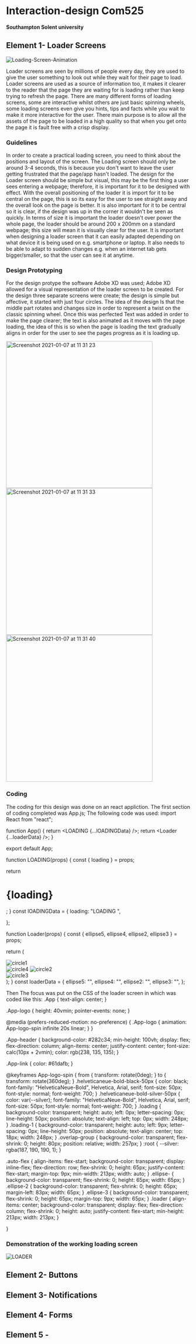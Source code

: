 # Interaction-design Com525
**Southampton Solent university**

## Element 1- Loader Screens ##

![Loading-Screen-Animation](https://user-images.githubusercontent.com/55785835/103898558-023dae00-50ed-11eb-8e01-ba0c3920c43f.png)

Loader screens are seen by millions of people every day, they are used to give the user something to look out while they wait for their page to load. Loader screens are used as a source of information too, it makes it clearer to the reader that the page they are waiting for is loading rather than keep trying to refresh the page.  There are many different forms of loading screens, some are interactive whilst others are just basic spinning wheels, some loading screens even give you hints, tips and facts while you wait to make it more interactive for the user. There main purpose is to allow all the assets of the page to be loaded in a high quality so that when you get onto the page it is fault free with a crisp display. 

### Guidelines ###
In order to create a practical loading screen, you need to think about the positions and layout of the screen. The Loading screen should only be around 3-4 seconds, this is because you don't want to leave the user getting frustrated that the page/app hasn't loaded. The design for the Loader screen should be simple but visual, this may be the first thing a user sees entering a webpage; therefore, it is important for it to be designed with effect. With the overall positioning of the loader it is import for it to be central on the page, this is so its easy for the user to see straight away and the overall look on the page is better. It is also important for it to be central so it is clear, if the design was up in the corner it wouldn't be seen as quickly.  In terms of size it is important the loader doesn't over power the whole page, the loader should be around 200 x 200mm on a standard webpage; this size will mean it is visually clear for the user. It is important when designing a loader screen that it can easily adapted depending on what device it is being used on e.g. smartphone or laptop. It also needs to be able to adapt to sudden changes e.g. when an internet tab gets bigger/smaller, so that the user can see it at anytime. 

### Design Prototyping ### 
For the design protype the software Adobe XD was used; Adobe XD allowed for a visual representation of the loader screen to be created.  For the design three separate screens were create; the design is simple but affective, it started with just four circles. The idea of the design Is that the middle part rotates and changes size in order to represent a twist on the classic spinning wheel. Once this was perfected Text was added in order to make the page clearer; the text is also animated as it moves with the page loading, the idea of this is so when the page is loading the text gradually aligns in order for the user to see the pages progress as it is loading up.

<img width="400" alt="Screenshot 2021-01-07 at 11 31 23" src="https://user-images.githubusercontent.com/55785835/103897851-00271f80-50ec-11eb-9962-a4a8b4ce2290.png">

<img width="400" alt="Screenshot 2021-01-07 at 11 31 33" src="https://user-images.githubusercontent.com/55785835/103898335-affc8d00-50ec-11eb-902c-07de82019e0f.png">

<img width="400" alt="Screenshot 2021-01-07 at 11 31 40" src="https://user-images.githubusercontent.com/55785835/103898374-bd197c00-50ec-11eb-857a-3d1e8de77a12.png">

### Coding ###
The coding for this design was done on an react appliction. The first section of coding completed was App.js; The following code was used:
import React from "react";



function App() {
  return <LOADING {...lOADINGData} />;
  return <Loader {...loaderData} />;
}

export default App;


function LOADING(props) {
  const { loading } = props;

  return <h1 className="loading helveticaneue-bold-black-50px">{loading}</h1>;
}
const lOADINGData = {
    loading: "LOADING ",


};

function Loader(props) {
  const { ellipse5, ellipse4, ellipse2, ellipse3 } = props;

  return (
    <div className="loader">
      <img className="ellipse-" alt="circle1" src={ellipse5} />
      <div className="auto-flex">
        <img className="ellipse-" alt="circle4" src={ellipse4} />
        <img className="ellipse-2" alt="circle2" src={ellipse2} />
      </div>
      <img className="ellipse-3" alt="circle3" src={ellipse3} />
    </div>
  );
}
const loaderData = {
    ellipse5: "",
    ellipse4: "",
    ellipse2: "",
    ellipse3: "",
};

Then The focus was put on the CSS of the loader screen in which was coded like this: 
.App {
  text-align: center;
}

.App-logo {
  height: 40vmin;
  pointer-events: none;
}

@media (prefers-reduced-motion: no-preference) {
  .App-logo {
    animation: App-logo-spin infinite 20s linear;
  }
}

.App-header {
  background-color: #282c34;
  min-height: 100vh;
  display: flex;
  flex-direction: column;
  align-items: center;
  justify-content: center;
  font-size: calc(10px + 2vmin);
  color: rgb(238, 135, 135);
}

.App-link {
  color: #61dafb;
}

@keyframes App-logo-spin {
  from {
    transform: rotate(0deg);
  }
  to {
    transform: rotate(360deg);
  }
 .helveticaneue-bold-black-50px {
    color: black;
    font-family: "HelveticaNeue-Bold", Helvetica, Arial, serif;
    font-size: 50px;
    font-style: normal;
    font-weight: 700;
  }
 .helveticaneue-bold-silver-50px {
    color: var(--silver);
    font-family: "HelveticaNeue-Bold", Helvetica, Arial, serif;
    font-size: 50px;
    font-style: normal;
    font-weight: 700;
  }
 .loading {
    background-color: transparent;
    height: auto;
    left: 0px;
    letter-spacing: 0px;
    line-height: 50px;
    position: absolute;
    text-align: left;
    top: 0px;
    width: 248px;
  }
 .loading-1 {
    background-color: transparent;
    height: auto;
    left: 9px;
    letter-spacing: 0px;
    line-height: 50px;
    position: absolute;
    text-align: center;
    top: 18px;
    width: 248px;
  }
 .overlap-group {
    background-color: transparent;
    flex-shrink: 0;
    height: 80px;
    position: relative;
    width: 257px;
  }
 :root {
    --silver: rgba(187, 190, 190, 1);
  }

 .auto-flex {
    align-items: flex-start;
    background-color: transparent;
    display: inline-flex;
    flex-direction: row;
    flex-shrink: 0;
    height: 65px;
    justify-content: flex-start;
    margin-top: 9px;
    min-width: 213px;
    width: auto;
  }
 .ellipse- {
    background-color: transparent;
    flex-shrink: 0;
    height: 65px;
    width: 65px;
  }
 .ellipse-2 {
    background-color: transparent;
    flex-shrink: 0;
    height: 65px;
    margin-left: 83px;
    width: 65px;
  }
 .ellipse-3 {
    background-color: transparent;
    flex-shrink: 0;
    height: 65px;
    margin-top: 9px;
    width: 65px;
  }
 .loader {
    align-items: center;
    background-color: transparent;
    display: flex;
    flex-direction: column;
    flex-shrink: 0;
    height: auto;
    justify-content: flex-start;
    min-height: 213px;
    width: 213px;
  }

}

### Demonstration of the working loading screen ###
![LOADER](https://user-images.githubusercontent.com/55785835/103903415-c4905380-50f3-11eb-949b-30e926259c2e.gif)












## Element 2- Buttons ##

## Element 3- Notifications 

## Element 4- Forms ## 
##  Element 5 - 



